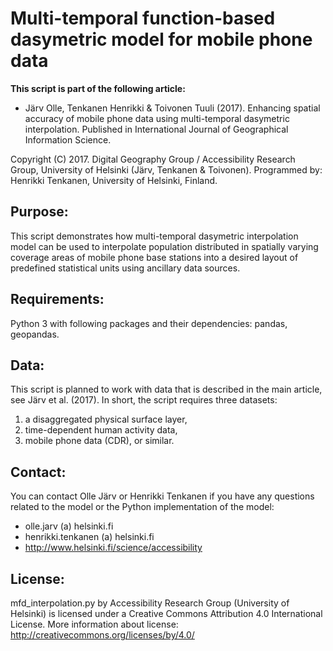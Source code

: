 # Multi-temporal function-based dasymetric model for mobile phone data

**This script is part of the following article:**

 - Järv Olle, Tenkanen Henrikki & Toivonen Tuuli (2017). Enhancing spatial accuracy of mobile
  phone data using multi-temporal dasymetric interpolation. Published in International Journal of 
  Geographical Information Science.

Copyright (C) 2017.  Digital Geography Group / Accessibility Research Group, University of Helsinki (Järv, Tenkanen & Toivonen).
Programmed by: Henrikki Tenkanen, University of Helsinki, Finland.

## Purpose:
  
This script demonstrates how multi-temporal dasymetric interpolation model can be used to interpolate population distributed in spatially varying
coverage areas of mobile phone base stations into a desired layout of predefined statistical units using ancillary data sources. 

## Requirements:

Python 3 with following packages and their dependencies: pandas, geopandas.

## Data:

This script is planned to work with data that is described in the main article, see Järv et al. (2017). In short, the script requires three datasets:
  
  1) a disaggregated physical surface layer, 
  2) time-dependent human activity data,
  3) mobile phone data (CDR), or similar. 

## Contact:

You can contact Olle Järv or Henrikki Tenkanen if you have any questions related to the model or the Python implementation of the model:
  
 - olle.jarv (a) helsinki.fi
 - henrikki.tenkanen (a) helsinki.fi
 - http://www.helsinki.fi/science/accessibility

## License:

mfd_interpolation.py by Accessibility Research Group (University of Helsinki) is licensed under a Creative Commons Attribution 4.0 International License.
More information about license: http://creativecommons.org/licenses/by/4.0/


